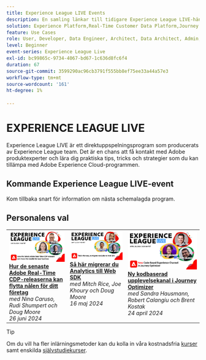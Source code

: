 ```yaml
---
title: Experience League LIVE Events
description: En samling länkar till tidigare Experience League LIVE-händelser
solution: Experience Platform,Real-Time Customer Data Platform,Journey Optimizer,Experience Manager,Target,Audience Manager,Analytics
feature: Use Cases
role: User, Developer, Data Engineer, Architect, Data Architect, Admin, Leader
level: Beginner
event-series: Experience League Live
exl-id: bc99865c-9734-4067-bd67-1c636d8fc6f4
duration: 67
source-git-commit: 3599290ac96cb3791f555bb8ef75ee33a44a57e3
workflow-type: tm+mt
source-wordcount: '161'
ht-degree: 1%

---
```


# EXPERIENCE LEAGUE LIVE

Experience League LIVE är ett direktuppspelningsprogram som producerats av Experience League team.  Det är en chans att få kontakt med Adobe produktexperter och lära dig praktiska tips, tricks och strategier som du kan tillämpa med Adobe Experience Cloud-programmen.

<div id="upcoming-events">

## Kommande Experience League LIVE-event

<div>Kom tillbaka snart för information om nästa schemalagda program.</div>
<tr>

<div id="recs-overview-body-1"></div>
<div id="recs-overview-body-2"></div>
<div id="recs-overview-body-3"></div>
<div id="recs-overview-body-4"></div>
<div id="recs-overview-body-5"></div>
<div id="recs-overview-body-6"></div>

<div id="past-events">


</div>

## Personalens val

<table style="max-width: 1214px;">

<tr>
  <td style="vertical-align: top;"><a href="episodes/exl-live-episode-06-26-24.md">
      <img alt="Experience League LIVE 2011" src="episodes/assets/WebBanner-June26-2024.jpg">
    </a>
    <div>
      <a href="episodes/exl-live-episode-06-26-24.md">
        <strong>Hur de senaste Adobe Real-Time CDP-releaserna kan flytta nålen för ditt företag </strong>
      </a>
      <br/><em> med Nina Caruso, Rudi Shumpert och Doug Moore </em>
      <br/><em>26 juni 2024</em>
    </div>
  </td>

<td style="vertical-align: top;">
    <a href="episodes/exl-live-episode-05-16-24.md">
      <img alt="Experience League LIVE ep8" src="episodes/assets/WebBanner-May16-2024.jpg">
    </a>
    <div>
      <a href="episodes/exl-live-episode-05-16-24.md"><strong>Så här migrerar du Analytics till Web SDK </strong></a>
      <br/><em>med Mitch Rice, Joe Khoury och Doug Moore</em>
      <br/><em>16 maj 2024 </em>
    </div>
  </td>

<td style="vertical-align: top;">
    <a href="episodes/exl-live-episode-05-26-22.md">
      <img alt="Experience League LIVE 26 maj" src="episodes/assets/WebBanner-Apr24-2024.jpg">
    </a>
    <div>
      <a href="episodes/exl-live-episode-04-24-24.md">
        <strong> Ny kodbaserad upplevelsekanal i Journey Optimizer </strong>
      </a>
      <br/><em> med Sandra Hausmann, Robert Calangiu och Brent Kostak </em>
      <br/><em>24 april 2024 </em>
    </div>
  </td>
  </tr>

</table>


>[!TIP]
>
>Om du vill ha fler inlärningsmetoder kan du kolla in våra kostnadsfria [kurser](https://experienceleague.adobe.com/#dashboard/learning) samt enskilda [självstudiekurser](https://experienceleague.adobe.com/docs/home-tutorials.html).

